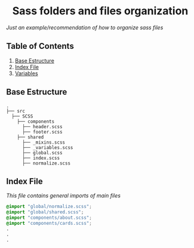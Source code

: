 <h1 align="center">
  Sass folders and files organization
</h1>

_Just an example/recommendation of how to organize sass files_

## Table of Contents

1. [Base Estructure](#Base-Estructure)
1. [Index File](#Index-File)
1. [Variables](src/SCSS/shared/normalize.scss)


## Base Estructure
    .
    ├── src
      ├── SCSS
        ├── components
          ├── header.scss
          ├── footer.scss
        ├── shared
          ├── _mixins.scss
          ├── _variables.scss
          ├── global.scss
          ├── index.scss
          ├── normalize.scss
       

## Index File

_This file contains general imports of main files_

```css
@import "global/normalize.scss";
@import "global/shared.scss";
@import "components/about.scss";
@import "components/cards.scss";
.
.
.
```
